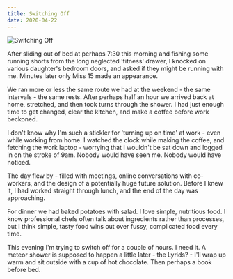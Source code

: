 ```yaml
---
title: Switching Off
date: 2020-04-22
---
```


![Switching Off](https://source.unsplash.com/hopX_jpVtRM/1600x900)

After sliding out of bed at perhaps 7:30 this morning and fishing some running shorts from the long neglected 'fitness' drawer, I knocked on various daughter's bedroom doors, and asked if they might be running with me. Minutes later only Miss 15 made an appearance.

We ran more or less the same route we had at the weekend - the same intervals - the same rests. After perhaps half an hour we arrived back at home, stretched, and then took turns through the shower. I had just enough time to get changed, clear the kitchen, and make a coffee before work beckoned.

I don't know why I'm such a stickler for 'turning up on time' at work - even while working from home. I watched the clock while making the coffee, and fetching the work laptop - worrying that I wouldn't be sat down and logged in on the stroke of 9am. Nobody would have seen me. Nobody would have noticed.

The day flew by - filled with meetings, online conversations with co-workers, and the design of a potentially huge future solution. Before I knew it, I had worked straight through lunch, and the end of the day was approaching.

For dinner we had baked potatoes with salad. I love simple, nutritious food. I know professional chefs often talk about ingredients rather than processes, but I think simple, tasty food wins out over fussy, complicated food every time.

This evening I'm trying to switch off for a couple of hours. I need it. A meteor shower is supposed to happen a little later - the Lyrids? - I'll wrap up warm and sit outside with a cup of hot chocolate. Then perhaps a book before bed.
